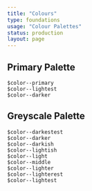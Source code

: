 ```yaml
---
title: "Colours"
type: foundations
usage: "Colour Palettes"
status: production
layout: page
---
```


## Primary Palette

<div class="color-swatch color-swatch--primary">
  <code class="color-name">$color--primary</code>
</div>

<div class="color-swatch color-swatch--lightest">
  <code class="color-name">$color--lightest</code>
</div>

<div class="color-swatch color-swatch--darker">
  <code class="color-name">$color--darker</code>
</div>

## Greyscale Palette

<div class="color-swatch color-swatch--darkestest">
  <code class="color-name">$color--darkestest</code>
</div>

<div class="color-swatch color-swatch--darker">
  <code class="color-name">$color--darker</code>
</div>

<div class="color-swatch color-swatch--darkish">
  <code class="color-name">$color--darkish</code>
</div>

<div class="color-swatch color-swatch--lightish">
  <code class="color-name">$color--lightish</code>
</div>

<div class="color-swatch color-swatch--light">
  <code class="color-name">$color--light</code>
</div>

<div class="color-swatch color-swatch--middle">
  <code class="color-name">$color--middle</code>
</div>

<div class="color-swatch color-swatch--lighter">
  <code class="color-name">$color--lighter</code>
</div>

<div class="color-swatch color-swatch--lighterest">
  <code class="color-name">$color--lighterest</code>
</div>

<div class="color-swatch color-swatch--lightest">
  <code class="color-name">$color--lightest</code>
</div>


<!--
## Complementary Palette

<div class="message message--error">
  <strong>Warning!</strong> These colours are not yet approved for use.
</div>

<div class="color-swatch color-swatch--proud">
  <code class="color-name">$color--proud</code>
</div>

<div class="color-swatch color-swatch--excellent">
  <code class="color-name">$color--excellent</code>
</div>

<div class="color-swatch color-swatch--honest">
  <code class="color-name">$color--honest</code>
</div>

<div class="color-swatch color-swatch--team">
  <code class="color-name">$color--team</code>
</div>

<div class="color-swatch color-swatch--proud-dark">
  <code class="color-name">$color--proud-dark</code>
</div>

<div class="color-swatch color-swatch--excellent-dark">
  <code class="color-name">$color--excellent-dark</code>
</div>

<div class="color-swatch color-swatch--honest-dark">
  <code class="color-name">$color--honest-dark</code>
</div>

<div class="color-swatch color-swatch--team-dark">
  <code class="color-name">$color--team-dark</code>
</div>
-->